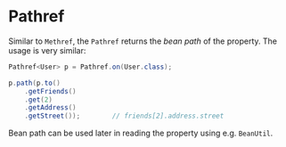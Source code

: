 # Pathref

Similar to `Methref`, the `Pathref` returns the _bean path_ of the property. The usage is very similar:

```java
Pathref<User> p = Pathref.on(User.class);

p.path(p.to()
    .getFriends()
    .get(2)
    .getAddress()
    .getStreet());        // friends[2].address.street
```

Bean path can be used later in reading the property using e.g. `BeanUtil`.

